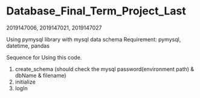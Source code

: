 # Database_Final_Term_Project_Last
2019147006, 2019147021, 2019147027

Using pymysql library with mysql data schema
Requirement: pymysql, datetime, pandas

Sequence for Using this code.
1. create_schema (should check the mysql password(environment path) & dbName & filename)
2. initialize
3. logIn
